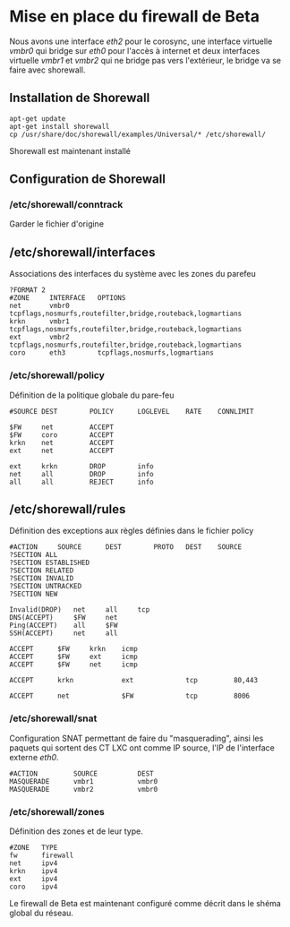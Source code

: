 # Mise en place du firewall de Beta

Nous avons une interface _eth2_ pour le corosync, une interface virtuelle _vmbr0_ qui bridge sur _eth0_ pour l'accès à internet et deux interfaces virtuelle _vmbr1_ et _vmbr2_ qui ne bridge pas vers l'extérieur, le bridge va se faire avec shorewall.

## Installation de Shorewall
```
apt-get update
apt-get install shorewall
cp /usr/share/doc/shorewall/examples/Universal/* /etc/shorewall/
```
Shorewall est maintenant installé

## Configuration de Shorewall

### /etc/shorewall/conntrack
Garder le fichier d'origine

## /etc/shorewall/interfaces
Associations des interfaces du système avec les zones du parefeu
```
?FORMAT 2
#ZONE	  INTERFACE   OPTIONS
net       vmbr0       tcpflags,nosmurfs,routefilter,bridge,routeback,logmartians
krkn      vmbr1       tcpflags,nosmurfs,routefilter,bridge,routeback,logmartians
ext       vmbr2       tcpflags,nosmurfs,routefilter,bridge,routeback,logmartians
coro      eth3        tcpflags,nosmurfs,logmartians
```

### /etc/shorewall/policy
Définition de la politique globale du pare-feu
```
#SOURCE	DEST		POLICY		LOGLEVEL	RATE	CONNLIMIT

$FW	    net		    ACCEPT
$FW	    coro		ACCEPT
krkn	net		    ACCEPT
ext	    net		    ACCEPT

ext	    krkn		DROP		info
net	    all	    	DROP		info
all  	all	    	REJECT		info

```

## /etc/shorewall/rules
Définition des exceptions aux règles définies dans le fichier policy
```
#ACTION		SOURCE		DEST		PROTO	DEST	SOURCE
?SECTION ALL
?SECTION ESTABLISHED
?SECTION RELATED
?SECTION INVALID
?SECTION UNTRACKED
?SECTION NEW

Invalid(DROP)	net		all		tcp
DNS(ACCEPT)	    $FW		net
Ping(ACCEPT)    all     $FW
SSH(ACCEPT)     net     all

ACCEPT		$FW		krkn	icmp
ACCEPT		$FW		ext		icmp
ACCEPT		$FW		net		icmp

ACCEPT      krkn            ext             tcp         80,443

ACCEPT      net		        $FW             tcp         8006
```
### /etc/shorewall/snat
Configuration SNAT permettant de faire du "masquerading", ainsi les paquets qui sortent des CT LXC ont comme IP source, l'IP de l'interface externe _eth0_.  
```
#ACTION			SOURCE			DEST
MASQUERADE      vmbr1           vmbr0
MASQUERADE      vmbr2           vmbr0
```
### /etc/shorewall/zones
Définition des zones et de leur type.
```
#ZONE   TYPE	       
fw	    firewall
net	    ipv4
krkn	ipv4
ext	    ipv4
coro    ipv4
```

Le firewall de Beta est maintenant configuré comme décrit dans le shéma global du réseau.